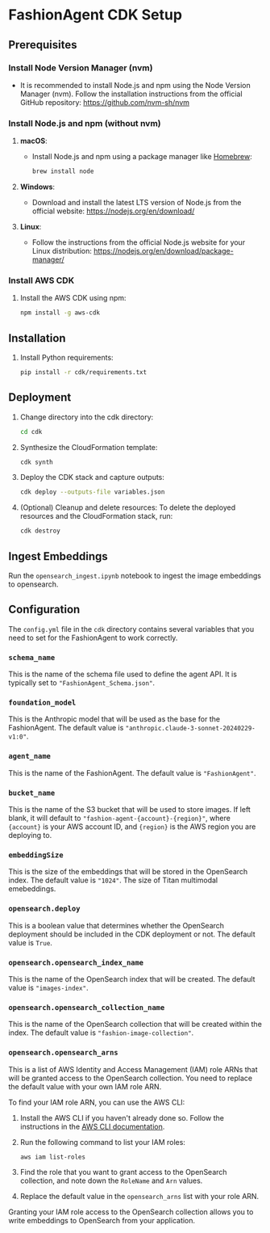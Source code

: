 # FashionAgent CDK Setup

## Prerequisites

### Install Node Version Manager (nvm)
- It is recommended to install Node.js and npm using the Node Version Manager (nvm). Follow the installation instructions from the official GitHub repository: https://github.com/nvm-sh/nvm

### Install Node.js and npm (without nvm)

1. **macOS**:
   - Install Node.js and npm using a package manager like [Homebrew](https://brew.sh/):
     ```bash
     brew install node
     ```

2. **Windows**:
   - Download and install the latest LTS version of Node.js from the official website: https://nodejs.org/en/download/

3. **Linux**:
   - Follow the instructions from the official Node.js website for your Linux distribution: https://nodejs.org/en/download/package-manager/


### Install AWS CDK


1. Install the AWS CDK using npm:
   ```bash
   npm install -g aws-cdk
   ```


## Installation

1. Install Python requirements:
   ```bash
   pip install -r cdk/requirements.txt
   ```

## Deployment

1. Change directory into the cdk directory:
   ```bash
   cd cdk
   ```

2. Synthesize the CloudFormation template:
   ```bash
   cdk synth
   ```

3. Deploy the CDK stack and capture outputs:
   ```bash
   cdk deploy --outputs-file variables.json
   ```

4. (Optional) Cleanup and delete resources:
   To delete the deployed resources and the CloudFormation stack, run:
   ```bash
   cdk destroy
   ```

## Ingest Embeddings

Run the ```opensearch_ingest.ipynb``` notebook to ingest the image embeddings to opensearch.

## Configuration

The `config.yml` file in the `cdk` directory contains several variables that you need to set for the FashionAgent to work correctly.

### `schema_name`
This is the name of the schema file used to define the agent API. It is typically set to `"FashionAgent_Schema.json"`.

### `foundation_model`
This is the Anthropic model that will be used as the base for the FashionAgent. The default value is `"anthropic.claude-3-sonnet-20240229-v1:0"`.

### `agent_name`
This is the name of the FashionAgent. The default value is `"FashionAgent"`.

### `bucket_name`
This is the name of the S3 bucket that will be used to store images. If left blank, it will default to `"fashion-agent-{account}-{region}"`, where `{account}` is your AWS account ID, and `{region}` is the AWS region you are deploying to.

### `embeddingSize`
This is the size of the embeddings that will be stored in the OpenSearch index. The default value is `"1024"`. The size of Titan multimodal emebeddings.

### `opensearch.deploy`
This is a boolean value that determines whether the OpenSearch deployment should be included in the CDK deployment or not. The default value is `True`.

### `opensearch.opensearch_index_name`
This is the name of the OpenSearch index that will be created. The default value is `"images-index"`.

### `opensearch.opensearch_collection_name`
This is the name of the OpenSearch collection that will be created within the index. The default value is `"fashion-image-collection"`.

### `opensearch.opensearch_arns`
This is a list of AWS Identity and Access Management (IAM) role ARNs that will be granted access to the OpenSearch collection. You need to replace the default value with your own IAM role ARN.

To find your IAM role ARN, you can use the AWS CLI:

1. Install the AWS CLI if you haven't already done so. Follow the instructions in the [AWS CLI documentation](https://docs.aws.amazon.com/cli/latest/userguide/cli-chap-install.html).

2. Run the following command to list your IAM roles:
   ```
   aws iam list-roles
   ```

3. Find the role that you want to grant access to the OpenSearch collection, and note down the `RoleName` and `Arn` values.

4. Replace the default value in the `opensearch_arns` list with your role ARN.

Granting your IAM role access to the OpenSearch collection allows you to write embeddings to OpenSearch from your application.
